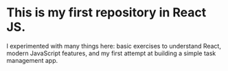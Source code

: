 # This is my first repository in React JS.

I experimented with many things here: basic exercises to understand React, modern JavaScript features, and my first attempt at building a simple task management app.